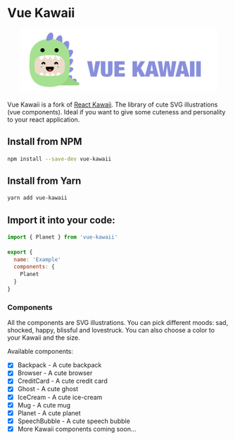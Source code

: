 # Vue Kawaii

<div align="center" markdown="1">
  <img src="./packages/vue-kawaii-docs/vue-kawaii-logo.png" width="450">
</div>

Vue Kawaii is a fork of [React Kawaii](https://github.com/miukimiu/react-kawaii). The library of cute SVG illustrations (vue components). Ideal if you want to give some cuteness and personality to your react application.

## Install from NPM

```bash
npm install --save-dev vue-kawaii
```

## Install from Yarn

```bash
yarn add vue-kawaii
```

## Import it into your code:

```javascript static
import { Planet } from 'vue-kawaii'

export {
  name: 'Example'
  components: {
    Planet
  }
}
```

### Components

All the components are SVG illustrations. You can pick different moods: sad, shocked, happy, blissful and lovestruck. You can also choose a color to your Kawaii and the size.

Available components:

- [x] Backpack - A cute backpack
- [x] Browser - A cute browser
- [x] CreditCard - A cute credit card
- [x] Ghost - A cute ghost
- [x] IceCream - A cute ice-cream
- [x] Mug - A cute mug
- [x] Planet - A cute planet
- [x] SpeechBubble - A cute speech bubble
- [x] More Kawaii components coming soon...
